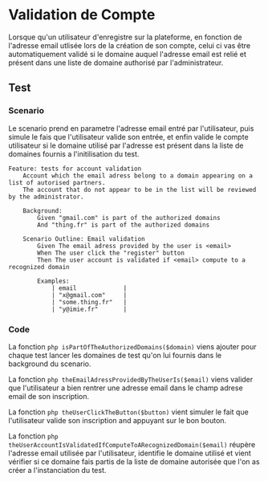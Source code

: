 # Validation de Compte

Lorsque qu'un utilisateur d'enregistre sur la plateforme, en fonction de l'adresse email utlisée lors de la création de son compte, celui ci vas être automatiquement validé si le domaine auquel l'adresse email est relié et présent dans une liste de domaine authorisé par l'administrateur.

## Test

### Scenario

Le scenario prend en parametre l'adresse email entré par l'utilisateur, puis simule le fais que l'utilisateur valide son entrée, et enfin valide le compte utilisateur si le domaine utilisé par l'adresse est présent dans la liste de domaines fournis a l'initilisation du test. 

```Gherkin
Feature: tests for account validation
    Account which the email adress belong to a domain appearing on a list of autorised partners. 
    The account that do not appear to be in the list will be reviewed by the administrator.

    Background:
        Given "gmail.com" is part of the authorized domains
        And "thing.fr" is part of the authorized domains

    Scenario Outline: Email validation
        Given The email adress provided by the user is <email> 
        When The user click the "register" button
        Then The user account is validated if <email> compute to a recognized domain

        Examples:
            | email             |
            | "x@gmail.com"     |
            | "some.thing.fr"   |
            | "y@imie.fr"       |
```

### Code

La fonction ```php isPartOfTheAuthorizedDomains($domain)``` viens ajouter pour chaque test lancer les domaines de test qu'on lui fournis dans le background du scenario.

La fonction ```php theEmailAdressProvidedByTheUserIs($email)``` viens valider que l'utilisateur a bien rentrer une adresse email dans le champ adrese email de son inscription.

La fonction ```php theUserClickTheButton($button)``` vient simuler le fait que l'utilisateur valide son inscription and appuyant sur le bon bouton.

La fonction ```php theUserAccountIsValidatedIfComputeToARecognizedDomain($email)``` réupère l'adresse email utilisée par l'utilisateur, identifie le domaine utilisé et vient vérifier si ce domaine fais partis de la liste de domaine autorisée que l'on as créer a l'instanciation du test. 